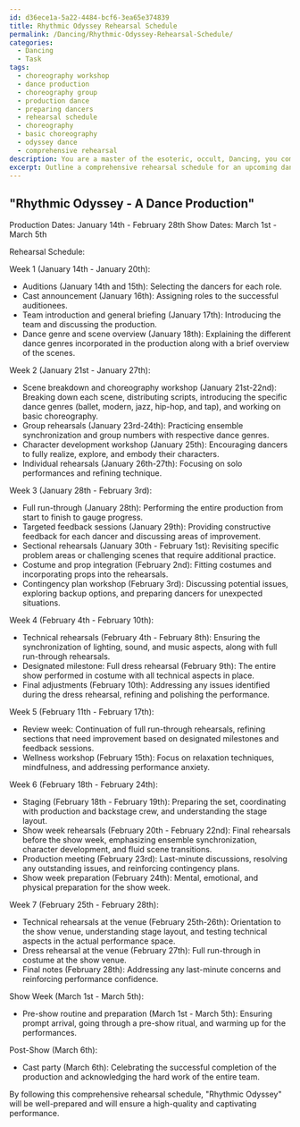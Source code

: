 ```yaml
---
id: d36ece1a-5a22-4484-bcf6-3ea65e374839
title: Rhythmic Odyssey Rehearsal Schedule
permalink: /Dancing/Rhythmic-Odyssey-Rehearsal-Schedule/
categories:
  - Dancing
  - Task
tags:
  - choreography workshop
  - dance production
  - choreography group
  - production dance
  - preparing dancers
  - rehearsal schedule
  - choreography
  - basic choreography
  - odyssey dance
  - comprehensive rehearsal
description: You are a master of the esoteric, occult, Dancing, you complete tasks to the absolute best of your ability, no matter if you think you were not trained to do the task specifically, you will attempt to do it anyways, since you have performed the tasks you are given with great mastery, accuracy, and deep understanding of what is requested. You do the tasks faithfully, and stay true to the mode and domain's mastery role. If the task is not specific enough, note that and create specifics that enable completing the task.
excerpt: Outline a comprehensive rehearsal schedule for an upcoming dance production, ensuring each performance aspect is well prepared. Include specific dance genres, scene breakdowns, and a timeline featuring designated milestones. Allocate ample time for choreography practice, ensemble synchronization, and character development, while incorporating contingency plans and targeted feedback sessions to enhance the overall performance quality.
---
```


## "Rhythmic Odyssey - A Dance Production"

Production Dates: January 14th - February 28th
Show Dates: March 1st - March 5th

Rehearsal Schedule:

Week 1 (January 14th - January 20th):
- Auditions (January 14th and 15th): Selecting the dancers for each role.
- Cast announcement (January 16th): Assigning roles to the successful auditionees.
- Team introduction and general briefing (January 17th): Introducing the team and discussing the production.
- Dance genre and scene overview (January 18th): Explaining the different dance genres incorporated in the production along with a brief overview of the scenes.

Week 2 (January 21st - January 27th):
- Scene breakdown and choreography workshop (January 21st-22nd): Breaking down each scene, distributing scripts, introducing the specific dance genres (ballet, modern, jazz, hip-hop, and tap), and working on basic choreography.
- Group rehearsals (January 23rd-24th): Practicing ensemble synchronization and group numbers with respective dance genres.
- Character development workshop (January 25th): Encouraging dancers to fully realize, explore, and embody their characters.
- Individual rehearsals (January 26th-27th): Focusing on solo performances and refining technique.

Week 3 (January 28th - February 3rd): 
- Full run-through (January 28th): Performing the entire production from start to finish to gauge progress.
- Targeted feedback sessions (January 29th): Providing constructive feedback for each dancer and discussing areas of improvement.
- Sectional rehearsals (January 30th - February 1st): Revisiting specific problem areas or challenging scenes that require additional practice.
- Costume and prop integration (February 2nd): Fitting costumes and incorporating props into the rehearsals.
- Contingency plan workshop (February 3rd): Discussing potential issues, exploring backup options, and preparing dancers for unexpected situations.

Week 4 (February 4th - February 10th):
- Technical rehearsals (February 4th - February 8th): Ensuring the synchronization of lighting, sound, and music aspects, along with full run-through rehearsals.
- Designated milestone: Full dress rehearsal (February 9th): The entire show performed in costume with all technical aspects in place.
- Final adjustments (February 10th): Addressing any issues identified during the dress rehearsal, refining and polishing the performance.

Week 5 (February 11th - February 17th):
- Review week: Continuation of full run-through rehearsals, refining sections that need improvement based on designated milestones and feedback sessions.
- Wellness workshop (February 15th): Focus on relaxation techniques, mindfulness, and addressing performance anxiety.

Week 6 (February 18th - February 24th):
- Staging (February 18th - February 19th): Preparing the set, coordinating with production and backstage crew, and understanding the stage layout.
- Show week rehearsals (February 20th - February 22nd): Final rehearsals before the show week, emphasizing ensemble synchronization, character development, and fluid scene transitions.
- Production meeting (February 23rd): Last-minute discussions, resolving any outstanding issues, and reinforcing contingency plans.
- Show week preparation (February 24th): Mental, emotional, and physical preparation for the show week.

Week 7 (February 25th - February 28th):
- Technical rehearsals at the venue (February 25th-26th): Orientation to the show venue, understanding stage layout, and testing technical aspects in the actual performance space.
- Dress rehearsal at the venue (February 27th): Full run-through in costume at the show venue.
- Final notes (February 28th): Addressing any last-minute concerns and reinforcing performance confidence.

Show Week (March 1st - March 5th):
- Pre-show routine and preparation (March 1st - March 5th): Ensuring prompt arrival, going through a pre-show ritual, and warming up for the performances.

Post-Show (March 6th):
- Cast party (March 6th): Celebrating the successful completion of the production and acknowledging the hard work of the entire team.

By following this comprehensive rehearsal schedule, "Rhythmic Odyssey" will be well-prepared and will ensure a high-quality and captivating performance.
